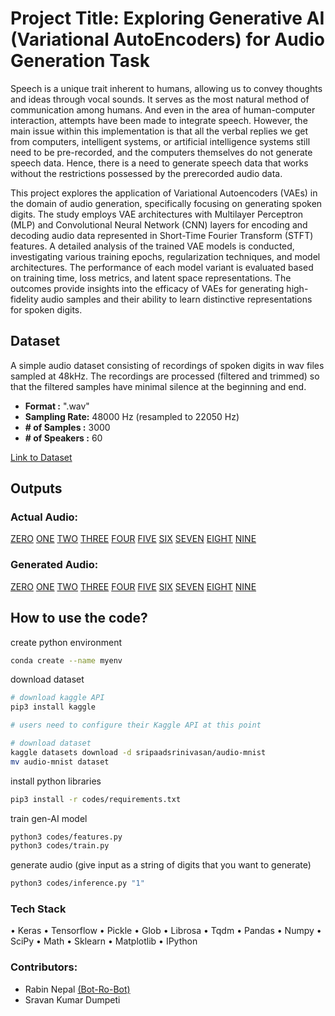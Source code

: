 # Project Title: Exploring Generative AI (Variational AutoEncoders) for Audio Generation Task

Speech is a unique trait inherent to humans, allowing us to convey thoughts and ideas through vocal sounds. It serves as the most natural method of communication among humans. And even in the area of human-computer interaction, attempts have been made to integrate speech. However, the main issue within this implementation is that all the verbal replies we get from computers, intelligent systems, or artificial intelligence systems still need to be pre-recorded, and the computers themselves do not generate speech data. Hence, there is a need to generate speech data that works without the restrictions possessed by the prerecorded audio data.

This project explores the application of Variational Autoencoders (VAEs) in the domain of audio generation, specifically focusing on generating spoken digits. The study employs VAE architectures with Multilayer Perceptron (MLP) and Convolutional Neural Network (CNN) layers for encoding and decoding audio data represented in Short-Time Fourier Transform (STFT) features. A detailed analysis of the trained VAE models is conducted, investigating various training epochs, regularization techniques, and model architectures. The performance of each model variant is evaluated based on training time, loss metrics, and latent space representations. The outcomes provide insights into the efficacy of VAEs for generating high-fidelity audio samples and their ability to learn distinctive representations for spoken digits.

## Dataset
A simple audio dataset consisting of recordings of spoken digits in wav files  sampled at 48kHz. The recordings are processed (filtered and trimmed) so that the filtered samples have minimal silence at the beginning and end.
* **Format :** ".wav"
* **Sampling Rate:** 48000 Hz (resampled to 22050 Hz)
* **# of Samples :** 3000
* **# of Speakers :** 60

[Link to Dataset](https://github.com/Jakobovski/free-spoken-digit-dataset)


## Outputs
### Actual Audio:
[ZERO](https://github.com/Jakobovski/free-spoken-digit-dataset/blob/master/recordings/0_lucas_0.wav)
[ONE](https://github.com/Jakobovski/free-spoken-digit-dataset/blob/master/recordings/1_nicolas_23.wav)
[TWO](https://github.com/Jakobovski/free-spoken-digit-dataset/blob/master/recordings/2_theo_44.wav)
[THREE](https://github.com/Jakobovski/free-spoken-digit-dataset/blob/master/recordings/3_george_14.wav)
[FOUR]()
[FIVE]()
[SIX]()
[SEVEN]()
[EIGHT]() 
[NINE]()

### Generated Audio:
[ZERO](https://github.com/Bot-Ro-Bot/Exploring-Gen-AI-for-Audio-Synthesis/blob/main/output/val_256_zero.wav)
[ONE](https://github.com/Bot-Ro-Bot/Exploring-Gen-AI-for-Audio-Synthesis/blob/main/output/val_500_two.wav)
[TWO](https://github.com/Bot-Ro-Bot/Exploring-Gen-AI-for-Audio-Synthesis/blob/main/output/val_500_two.wav)
[THREE](val_456_three.wav)
[FOUR](https://github.com/Bot-Ro-Bot/Exploring-Gen-AI-for-Audio-Synthesis/blob/main/output/cnn_four.wav)
[FIVE]()
[SIX](https://github.com/Bot-Ro-Bot/Exploring-Gen-AI-for-Audio-Synthesis/blob/main/output/cnn_six.wav)
[SEVEN](https://github.com/Bot-Ro-Bot/Exploring-Gen-AI-for-Audio-Synthesis/blob/main/output/cnn_seven.wav)
[EIGHT](https://github.com/Bot-Ro-Bot/Exploring-Gen-AI-for-Audio-Synthesis/blob/main/output/cnn_eight.wav) 
[NINE]()





## How to use the code?

create python environment
```bash
conda create --name myenv
```

download dataset
```bash
# download kaggle API
pip3 install kaggle

# users need to configure their Kaggle API at this point

# download dataset
kaggle datasets download -d sripaadsrinivasan/audio-mnist
mv audio-mnist dataset
```

install python libraries
```bash
pip3 install -r codes/requirements.txt
```

train gen-AI model
```bash
python3 codes/features.py
python3 codes/train.py
```
generate audio (give input as a string of digits that you want to generate)
```bash
python3 codes/inference.py "1"
```

### Tech Stack
• Keras
• Tensorflow
• Pickle
• Glob
• Librosa
• Tqdm
• Pandas
• Numpy
• SciPy
• Math
• Sklearn
• Matplotlib
• IPython

### Contributors: 
* Rabin Nepal [(Bot-Ro-Bot)](https://github.com/Bot-Ro-Bot)
* Sravan Kumar Dumpeti
